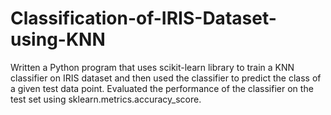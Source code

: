 # Classification-of-IRIS-Dataset-using-KNN
Written a Python program that uses scikit-learn library to train a KNN classifier on IRIS dataset and then used the classifier to predict the class of a given test data point. Evaluated the performance of the classifier on the test set using sklearn.metrics.accuracy_score.
